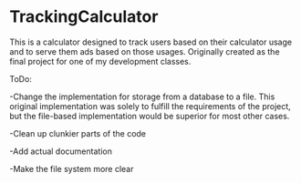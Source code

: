 # TrackingCalculator
This is a calculator designed to track users based on their calculator usage and to serve them ads based on those usages. Originally created as the final project for one of my development classes.

ToDo:

-Change the implementation for storage from a database to a file. This original implementation was solely to fulfill the requirements of the project, but the file-based implementation would be superior for most other cases.

-Clean up clunkier parts of the code

-Add actual documentation

-Make the file system more clear
